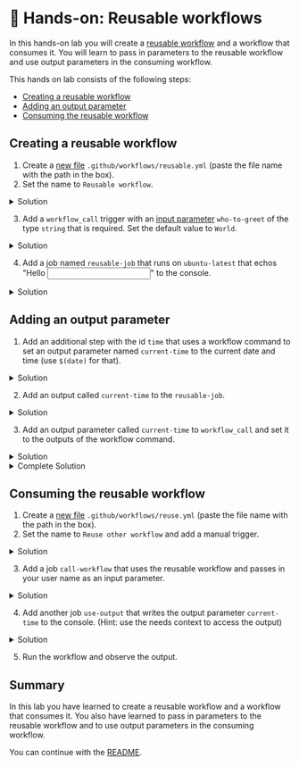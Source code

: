 # 🔨 Hands-on: Reusable workflows

In this hands-on lab you will create a [reusable workflow](https://docs.github.com/en/actions/using-workflows/reusing-workflows#creating-a-reusable-workflow) and a workflow that consumes it. You will learn to pass in parameters to the reusable workflow and use output parameters in the consuming workflow.

This hands on lab consists of the following steps:
- [Creating a reusable workflow](#creating-a-reusable-workflow)
- [Adding an output parameter](#adding-an-output-parameter)
- [Consuming the reusable workflow](#consuming-the-reusable-workflow)

## Creating a reusable workflow

1. Create a [new file](/../../new/main) `.github/workflows/reusable.yml` (paste the file name with the path in the box).
2. Set the name to `Reusable workflow`.

<details>
  <summary>Solution</summary>
  
```YAML
name: Reusable workflow
```
  
</details>

3. Add a `workflow_call` trigger with an [input parameter](https://docs.github.com/en/enterprise-cloud@latest/actions/using-workflows/workflow-syntax-for-github-actions#onworkflow_call) `who-to-greet` of the type `string` that is required. Set the default value to `World`. 

<details>
  <summary>Solution</summary>
  
```YAML
  workflow_call:
    inputs:
      who-to-greet:
        description: 'The person to greet'
        type: string
        required: true
        default: World
```
  
</details>

4. Add a job named `reusable-job` that runs on `ubuntu-latest` that echos "Hello <input parameter>" to the console. 

<details>
  <summary>Solution</summary>
  
```YAML
jobs:
  reusable-job:
    runs-on: ubuntu-latest
    steps:
      - name: Greet someone
        run: echo "Hello ${{ inputs.who-to-greet }}"
```
  
</details>

## Adding an output parameter

1. Add an additional step with the id `time` that uses a workflow command to set an output parameter 
named `current-time` to the current date and time (use `$(date)` for that).

<details>
  <summary>Solution</summary>
  
```YAML
      - name: Set time
        id: time
        run: echo "time=$(date)" >> $GITHUB_OUTPUT
```
  
</details>

2. Add an output called `current-time` to the `reusable-job`.

<details>
  <summary>Solution</summary>
  
```YAML
   outputs:
      current-time: ${{ steps.time.outputs.current-time }}
```
  
</details>

3. Add an output parameter called `current-time` to `workflow_call` and set it to the outputs of the workflow command.

<details>
  <summary>Solution</summary>
  
```YAML
    outputs:
      current-time:
        description: 'The time when greeting.'
        value: ${{ jobs.reusable-job.outputs.current-time }}
```
  
</details>


<details>
  <summary>Complete Solution</summary>
  
```YAML
name: Reusable workflow

on: 
  workflow_call:
    inputs:
      who-to-greet:
        description: 'The person to greet'
        type: string
        required: true
        default: World
    outputs:
      current-time:
        description: 'The time when greeting.'
        value: ${{ jobs.reusable-job.outputs.current-time }}
        
jobs:
  reusable-job:
    runs-on: ubuntu-latest
    outputs:
      current-time: ${{ steps.time.outputs.current-time }}
    steps:
      - name: Greet someone
        run: echo "Hello ${{ inputs.who-to-greet }}"
      - name: Set time
        id: time
        run: echo "time=$(date)" >> $GITHUB_OUTPUT
```
  
</details>

## Consuming the reusable workflow

1. Create a [new file](/../../new/main) `.github/workflows/reuse.yml` (paste the file name with the path in the box).
2. Set the name to `Reuse other workflow` and add a manual trigger.

<details>
  <summary>Solution</summary>
  
```YAML
name: Reuse other workflow

on: [workflow_dispatch]
```
  
</details>

3. Add a job `call-workflow` that uses the reusable workflow and passes in your user name as an input parameter.

<details>
  <summary>Solution</summary>
  
```YAML
jobs:
  call-workflow:
    uses: ./.github/workflows/reusable.yml
    with: 
      who-to-greet: '@octocat'
```
  
</details>

4. Add another job `use-output` that writes the output parameter `current-time` to the console. (Hint: use the needs context to access the output)

<details>
  <summary>Solution</summary>
  
```YAML
  use-output:
    runs-on: ubuntu-latest
    needs: [call-workflow]
    steps:
      - run: echo "Time was ${{ needs.call-workflow.outputs.current-time }}"
```
  
</details>

5. Run the workflow and observe the output.

## Summary

In this lab you have learned to create a reusable workflow and a workflow that consumes it. You also have learned to pass in parameters to the reusable workflow and to use output parameters in the consuming workflow.

You can continue with the [README](../README.md).
